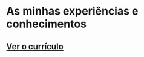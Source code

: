 # As minhas experiências e conhecimentos 

## [**Ver o currículo**](https://github.com/raphael-da-silva/curriculo/blob/master/curriculo-raphael-da-silva.md)
